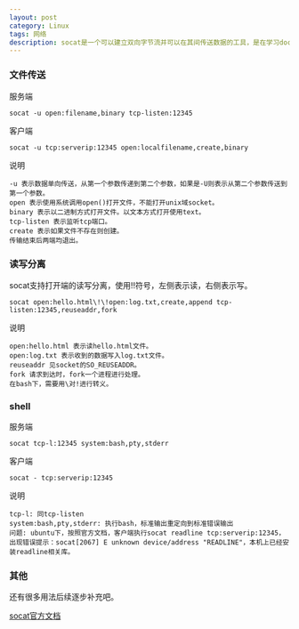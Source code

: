 ```yaml
---
layout: post
category: Linux
tags: 网络
description: socat是一个可以建立双向字节流并可以在其间传送数据的工具，是在学习docker容器跨主机通信时发现的。本文主要用于记录一些从网上收集到的使用方法。
---
```


### 文件传送

服务端

	socat -u open:filename,binary tcp-listen:12345
	
客户端

	socat -u tcp:serverip:12345 open:localfilename,create,binary
	
说明

	-u 表示数据单向传送，从第一个参数传递到第二个参数，如果是-U则表示从第二个参数传送到第一个参数。
	open 表示使用系统调用open()打开文件，不能打开unix域socket。
	binary 表示以二进制方式打开文件。以文本方式打开使用text。
	tcp-listen 表示监听tcp端口。
	create 表示如果文件不存在则创建。
	传输结束后两端均退出。

### 读写分离

socat支持打开端的读写分离，使用!!符号，左侧表示读，右侧表示写。

	socat open:hello.html\!\!open:log.txt,create,append tcp-listen:12345,reuseaddr,fork
	
说明

	open:hello.html 表示读hello.html文件。
	open:log.txt 表示收到的数据写入log.txt文件。
	reuseaddr 见socket的SO_REUSEADDR。
	fork 请求到达时，fork一个进程进行处理。
	在bash下，需要用\对!进行转义。
	
### shell

服务端

	socat tcp-l:12345 system:bash,pty,stderr
	
客户端

	socat - tcp:serverip:12345
	
说明

	tcp-l: 同tcp-listen
	system:bash,pty,stderr: 执行bash，标准输出重定向到标准错误输出
	问题: ubuntu下，按照官方文档，客户端执行socat readline tcp:serverip:12345，出现错误提示：socat[2067] E unknown device/address "READLINE"，本机上已经安装readline相关库。

### 其他

还有很多用法后续逐步补充吧。

[socat官方文档]
	
[socat官方文档]: http://www.dest-unreach.org/socat/doc/socat.html